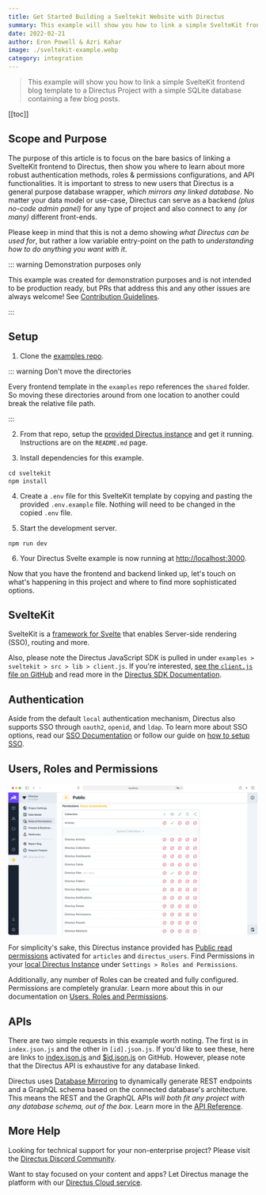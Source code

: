 ```yaml
---
title: Get Started Building a Sveltekit Website with Directus
summary: This example will show you how to link a simple SvelteKit frontend blog template to a Directus Project with a simple SQLite database containing a few blog posts.
date: 2022-02-21
author: Eron Powell & Azri Kahar
image: ./sveltekit-example.webp
category: integration
---
```


> This example will show you how to link a simple SvelteKit frontend blog template to a Directus Project with a simple SQLite database containing a few blog posts.

[[toc]]

## Scope and Purpose

The purpose of this article is to focus on the bare basics of linking a SvelteKit frontend to Directus, then show you where to learn about more robust authentication methods, roles & permissions configurations, and API functionalities. It is important to stress to new users that Directus is a general purpose database wrapper, _which mirrors any linked database_. No matter your data model or use-case, Directus can serve as a backend _(plus no-code admin panel)_ for any type of project and also connect to any _(or many)_ different front-ends.

Please keep in mind that this is not a demo showing _what Directus can be used for_, but rather a low variable entry-point on the path to _understanding how to do anything you want with it_.

::: warning Demonstration purposes only

This example was created for demonstration purposes and is not intended to be production ready, but PRs that address this and any other issues are always welcome! See [Contribution Guidelines](https://docs.directus.io/contributing/introduction/).

:::

## Setup

1. Clone the [examples repo](https://github.com/directus/examples).

::: warning Don't move the directories

Every frontend template in the `examples` repo references the `shared` folder. So moving these directories around from one location to another could break the relative file path.

:::

2. From that repo, setup the [provided Directus instance](https://github.com/directus/examples/tree/main/directus) and get it running. Instructions are on the `README.md` page.

3. Install dependencies for this example.

```
cd sveltekit
npm install
```

4. Create a `.env` file for this SvelteKit template by copying and pasting the provided `.env.example` file. Nothing will need to be changed in the copied `.env` file.

5. Start the development server.

```
npm run dev
```

6. Your Directus Svelte example is now running at <http://localhost:3000>.

Now that you have the frontend and backend linked up, let's touch on what's happening in this project and where to find more sophisticated options.

## SvelteKit

SvelteKit is a [framework for Svelte](https://kit.svelte.dev/) that enables Server-side rendering (SSO), routing and more.

Also, please note the Directus JavaScript SDK is pulled in under `examples > sveltekit > src > lib > client.js`. If you're interested, [see the `client.js` file on GitHub](https://github.com/directus/examples/blob/main/sveltekit/src/lib/client.js) and read more in the [Directus SDK Documentation](https://docs.directus.io/reference/sdk/).

## Authentication

Aside from the default `local` authentication mechanism, Directus also supports SSO through `oauth2`, `openid`, and `ldap`. To learn more about SSO options, read our [SSO Documentation](https://docs.directus.io/configuration/config-options/#authentication) or follow our guide on [how to setup SSO](https://docs.directus.io/configuration/sso/).

## Users, Roles and Permissions

![Directus Permissions](roles-and-permissions-20220222A.webp)

For simplicity's sake, this Directus instance provided has [Public read permissions](https://docs.directus.io/getting-started/quickstart/#_6-set-role-public-permissions) activated for `articles` and `directus_users`. Find Permissions in your [local Directus Instance](http://localhost:8055/admin/settings/roles/public) under `Settings > Roles and Permissions`.

Additionally, any number of Roles can be created and fully configured. Permissions are completely granular. Learn more about this in our documentation on [Users, Roles and Permissions](https://docs.directus.io/configuration/users-roles-permissions/).

## APIs

There are two simple requests in this example worth noting. The first is in `index.json.js` and the other in `[id].json.js`. If you'd like to see these, here are links to [index.json.js](https://github.com/directus/examples/blob/main/sveltekit/src/routes/index.json.js) and [$id.json.js](https://github.com/directus/examples/blob/main/sveltekit/src/routes/articles/%5Bid%5D.json.js) on GitHub. However, please note that the Directus API is exhaustive for any database linked.

Directus uses [Database Mirroring](https://docs.directus.io/getting-started/introduction/#database-mirroring) to dynamically generate REST endpoints and a GraphQL schema based on the connected database's architecture. This means the REST and the GraphQL APIs _will both fit any project with any database schema, out of the box_. Learn more in the [API Reference](https://docs.directus.io/reference/introduction/).

## More Help

Looking for technical support for your non-enterprise project? Please visit the [Directus Discord Community](https://directus.chat/).

Want to stay focused on your content and apps? Let Directus manage the platform with our [Directus Cloud service](https://directus.io/pricing/).
